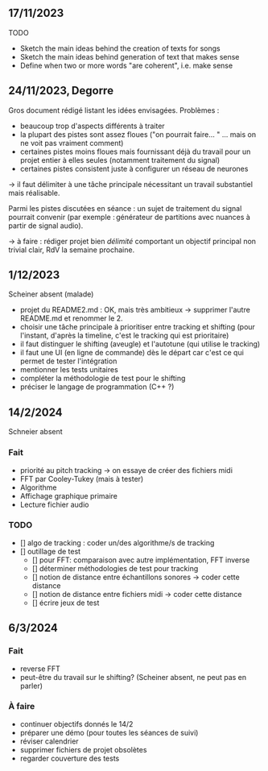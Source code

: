 ## 17/11/2023

TODO
- Sketch the main ideas behind the creation of texts for songs
- Sketch the main ideas behind generation of text that makes sense
- Define when two or more words "are coherent", i.e. make sense

## 24/11/2023, Degorre

Gros document rédigé listant les idées envisagées. Problèmes :

- beaucoup trop d'aspects différents à traiter
- la plupart des pistes sont assez floues ("on pourrait faire... " ... mais on ne voit pas vraiment comment)
- certaines pistes moins floues mais fournissant déjà du travail pour un projet entier à elles seules (notamment traitement du signal)
- certaines pistes consistent juste à configurer un réseau de neurones

-> il faut délimiter à une tâche principale nécessitant un travail substantiel mais réalisable.

Parmi les pistes discutées en séance : un sujet de traitement du signal pourrait convenir (par exemple : générateur de partitions avec nuances à partir de signal audio).

-> à faire : rédiger projet bien *délimité* comportant un objectif principal non trivial clair, RdV la semaine prochaine.

## 1/12/2023

Scheiner absent (malade)

- projet du README2.md : OK, mais très ambitieux -> supprimer l'autre README.md et renommer le 2.
- choisir une tâche principale à prioritiser entre tracking et shifting (pour l'instant, d'après la timeline, c'est le tracking qui est prioritaire)
- il faut distinguer le shifting (aveugle) et l'autotune (qui utilise le tracking)
- il faut une UI (en ligne de commande) dès le départ car c'est ce qui permet de tester l'intégration
- mentionner les tests unitaires
- compléter la méthodologie de test pour le shifting
- préciser le langage de programmation (C++ ?)

## 14/2/2024

Schneier absent

### Fait

- priorité au pitch tracking -> on essaye de créer des fichiers midi
- FFT par Cooley-Tukey (mais à tester)
- Algorithme
- Affichage graphique primaire
- Lecture fichier audio

### TODO

- [] algo de tracking : coder un/des algorithme/s de tracking
- [] outillage de test
  - [] pour FFT: comparaison avec autre implémentation, FFT inverse
  - [] déterminer méthodologies de test pour tracking
  - [] notion de distance entre échantillons sonores -> coder cette distance
  - [] notion de distance entre fichiers midi -> coder cette distance
  - [] écrire jeux de test

## 6/3/2024

### Fait

- reverse FFT
- peut-être du travail sur le shifting? (Scheiner absent, ne peut pas en parler)

### À faire

- continuer objectifs donnés le 14/2
- préparer une démo (pour toutes les séances de suivi)
- réviser calendrier
- supprimer fichiers de projet obsolètes
- regarder couverture des tests
